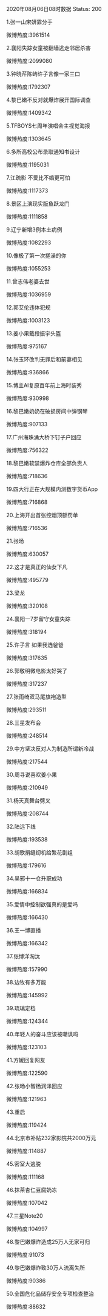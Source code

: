 2020年08月06日08时数据
Status: 200

1.张一山宋妍霏分手

微博热度:3961514

2.襄阳失踪女童被翻墙逃走邻居杀害

微博热度:2099080

3.钟晓芹陈屿许子言像一家三口

微博热度:1792307

4.黎巴嫩不反对就爆炸展开国际调查

微博热度:1409342

5.TFBOYS七周年演唱会主视觉海报

微博热度:1303645

6.多所高校公布录取通知书设计

微博热度:1195031

7.江疏影 不爱比不婚更可怕

微博热度:1117373

8.景区上演现实版鱼跃龙门

微博热度:1111858

9.辽宁新增3例本土病例

微博热度:1082293

10.像极了第一次搓澡的你

微博热度:1055253

11.曾志伟老婆去世

微博热度:1036959

12.郭艾伦违体犯规

微博热度:1003123

13.姜小果戴段振宇头盔

微博热度:975167

14.张玉环改判无罪后和前妻相见

微博热度:936866

15.博主AI复原百年前上海时装秀

微博热度:930998

16.黎巴嫩奶奶在破损房间中弹钢琴

微博热度:907133

17.广州海珠涌大桥下钉子户回应

微博热度:756322

18.黎巴嫩软禁爆炸仓库全部负责人

微博热度:718636

19.四大行正在大规模内测数字货币App

微博热度:716868

20.上海开出首张控烟顶额罚单

微博热度:716536

21.张旸

微博热度:630057

22.这才是真正的仙女下凡

微博热度:495779

23.梁龙

微博热度:320108

24.襄阳一7岁留守女童失踪

微博热度:318194

25.许子言 如果我选爸爸

微博热度:317635

26.郭敬明微电影太好哭了

微博热度:317237

27.张雨绮双马尾旗袍造型

微博热度:293511

28.三星发布会

微博热度:248514

29.中方坚决反对人为制造所谓新冷战

微博热度:217544

30.周寻说喜欢姜小果

微博热度:210949

31.杨天真舞台劈叉

微博热度:208744

32.陆远下线

微博热度:193538

33.胡歌捐缝纫机给繁花剧组

微博热度:179616

34.吴邪十一仓升职成功

微博热度:166834

35.爱情中控制欲强真的是爱吗

微博热度:166430

36.王一博直播

微博热度:166342

37.张博洋淘汰

微博热度:157990

38.边牧有多万能

微博热度:145992

39.琉璃定档

微博热度:124344

40.年轻人的奋斗应该被嘲讽吗

微博热度:123103

41.方媛回复网友

微博热度:122590

42.张旸小智杨润泽回应

微博热度:121963

43.重启

微博热度:119424

44.北京市补贴232家影院共2000万元

微博热度:114887

45.密室大逃脱

微博热度:111168

46.抹茶杏仁豆腐奶冻

微博热度:107042

47.三星Note20

微博热度:104997

48.黎巴嫩爆炸造成25万人无家可归

微博热度:91073

49.黎巴嫩爆炸致30万人流离失所

微博热度:90386

50.全国危化品储存安全专项检查整治

微博热度:88632

